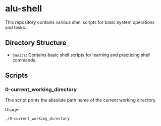 # alu-shell

This repository contains various shell scripts for basic system operations and tasks.

## Directory Structure

- `basics`: Contains basic shell scripts for learning and practicing shell commands.

## Scripts

### 0-current_working_directory

This script prints the absolute path name of the current working directory.

Usage:
```bash
./0-current_working_directory
